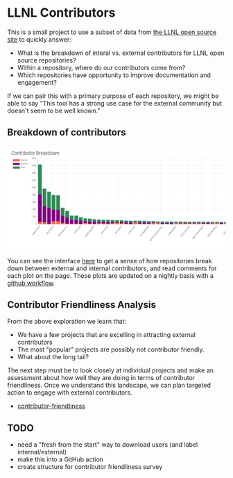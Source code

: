 # LLNL Contributors

This is a small project to use a subset of data from [the LLNL open source site](https://llnl.github.io/)
to quickly answer:

 - What is the breakdown of interal vs. external contributors for LLNL open source repositories?
 - Within a repository, where do our contributors come from?
 - Which repositories have opportunity to improve documentation and engagement?
 
If we can pair this with a primary purpose of each repository, we might be able
to say "This tool has a strong use case for the external community but doesn't
seem to be well known."

## Breakdown of contributors

![img/plot.png](img/plot.png)

You can see the interface [here](https://vsoch.github.io/llnl-contributors/) to
get a sense of how repositories break down between external and internal contributors,
and read comments for each plot on the page. These plots are updated on a nightly
basis with a [github workflow](.github/workflows/main.yml).

## Contributor Friendliness Analysis

From the above exploration we learn that:

 - We have a few projects that are excelling in attracting external contributors
 - The most "popular" projects are possibly not contributor friendly. 
 - What about the long tail?

The next step must be to look closely at individual projects and make an assessment about
how well they are doing in terms of contributor friendliness. Once we understand
this landscape, we can plan targeted action to engage with external contributors.
 
 - [contributor-friendliness](contributor-friendliness)
 
## TODO

- need a "fresh from the start" way to download users (and label internal/external)
- make this into a GitHub action
- create structure for contributor friendliness survey
